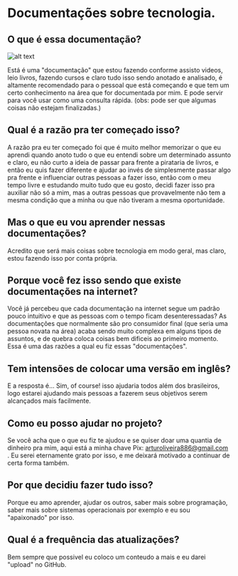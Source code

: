 # Documentações sobre tecnologia.

## O que é essa documentação?
 
![alt text](https://external-content.duckduckgo.com/iu/?u=https%3A%2F%2Ftse2.mm.bing.net%2Fth%3Fid%3DOIP.BGxc_fsmSXWk7SuxD3HXeAHaFF%26pid%3DApi&f=1 "Batma?")

Está é uma "documentação" que estou fazendo conforme assisto videos, leio livros, fazendo cursos e claro tudo isso sendo anotado e analisado, é altamente 
recomendado para o pessoal que está começando e que tem um certo conhecimento na área que for documentada por mim. E pode servir para você usar como uma consulta 
rápida. (obs: pode ser que algumas coisas não estejam finalizadas.)

## Qual é a razão pra ter começado isso?

A razão pra eu ter começado foi que é muito melhor memorizar o que eu aprendi quando anoto tudo o que eu entendi sobre um determinado assunto e claro, eu não curto a 
ideia de passar para frente a pirataria de livros, e então eu quis fazer diferente e ajudar ao invés de simplesmente 
passar algo pra frente e influenciar outras pessoas a fazer isso, então com o meu tempo livre e estudando muito tudo que eu gosto, decidi 
fazer isso pra auxiliar não só a mim, mas a outras pessoas que provavelmente não tem a mesma condição que a minha ou que não tiveram a mesma oportunidade.

## Mas o que eu vou aprender nessas documentações?

Acredito que será mais coisas sobre tecnologia em modo geral, mas claro, estou fazendo isso por conta própria.

## Porque você fez isso sendo que existe documentações na internet?

Você já percebeu que cada documentação na internet segue um padrão pouco intuitivo e que as pessoas com o tempo ficam desenteressadas? As documentações que normalmente 
são pro consumidor final (que seria uma pessoa novata na área) acaba sendo muito complexa em alguns tipos de assuntos, e de quebra coloca coisas bem dificeis ao
primeiro momento. Essa é uma das razões a qual eu fiz essas "documentações".

## Tem intensões de colocar uma versão em inglês?

E a resposta é... Sim, of course! isso ajudaria todos além dos brasileiros, logo estarei ajudando mais pessoas a fazerem seus objetivos serem alcançados mais 
facilmente.

## Como eu posso ajudar no projeto?

Se você acha que o que eu fiz te ajudou e se quiser doar uma quantia de dinheiro pra mim, aqui está a minha chave Pix: arturoliveira886@gmail.com .
Eu serei eternamente grato por isso, e me deixará motivado a continuar de certa forma também.

## Por que decidiu fazer tudo isso?

Porque eu amo aprender, ajudar os outros, saber mais sobre programação, saber mais sobre sistemas operacionais por exemplo e eu sou "apaixonado" por isso.

## Qual é a frequência das atualizações?

Bem sempre que possivel eu coloco um conteudo a mais e eu darei "upload" no GitHub.
